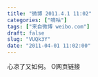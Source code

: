 ```yaml
---
title: "微博 2011.4.1 11:02"
categories: ["嘀咕"]
tags: ["来自微博 weibo.com"]
draft: false
slug: "VUQk3Y"
date: "2011-04-01 11:02:00"
---
```


<p>心凉了又如何。 O网页链接 ​​​​</p>
